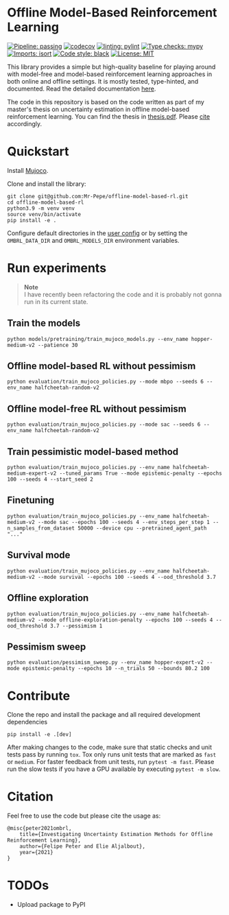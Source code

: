 # Offline Model-Based Reinforcement Learning

[![Pipeline: passing](https://github.com/Mr-Pepe/offline-model-based-rl/actions/workflows/pipeline.yml/badge.svg)](https://app.codecov.io/github/Mr-Pepe/offline-model-based-rl)
[![codecov](https://codecov.io/github/Mr-Pepe/offline-model-based-rl/branch/main/graph/badge.svg?token=E7JIWU9FS9)](https://codecov.io/github/Mr-Pepe/offline-model-based-rl)
[![linting: pylint](https://img.shields.io/badge/linting-pylint-yellowgreen)](https://github.com/PyCQA/pylint)
[![Type checks: mypy](http://www.mypy-lang.org/static/mypy_badge.svg)](http://mypy-lang.org/)
[![Imports: isort](https://img.shields.io/badge/%20imports-isort-%231674b1?style=flat&labelColor=555555)](https://pycqa.github.io/isort/)
<a href="https://github.com/psf/black"><img alt="Code style: black" src="https://img.shields.io/badge/code%20style-black-000000.svg"></a>
[![License: MIT](https://img.shields.io/badge/License-MIT-yellow.svg)](https://opensource.org/licenses/MIT)


This library provides a simple but high-quality baseline for playing around with model-free and model-based reinforcement learning approaches in both online and offline settings.
It is mostly tested, type-hinted, and documented. Read the detailed documentation [here](https://offline-model-based-rl.readthedocs.io/en/latest/#).

The code in this repository is based on the code written as part of my master's thesis on uncertainty
estimation in offline model-based reinforcement learning. You can find the thesis in
[thesis.pdf](thesis.pdf). Please [cite](#citation) accordingly.


# Quickstart

Install [Mujoco](https://mujoco.org/).

Clone and install the library:

```
git clone git@github.com:Mr-Pepe/offline-model-based-rl.git
cd offline-model-based-rl
python3.9 -m venv venv
source venv/bin/activate
pip install -e .
```

Configure default directories in the [user config](user_config.py) or by setting the
`OMBRL_DATA_DIR` and `OMBRL_MODELS_DIR` environment variables.


# Run experiments

> **Note** </br>
> I have recently been refactoring the code and it is probably not gonna run in its current state.


## Train the models

```
python models/pretraining/train_mujoco_models.py --env_name hopper-medium-v2 --patience 30
```

## Offline model-based RL without pessimism

```
python evaluation/train_mujoco_policies.py --mode mbpo --seeds 6 --env_name halfcheetah-random-v2
```

## Offline model-free RL without pessimism

```
python evaluation/train_mujoco_policies.py --mode sac --seeds 6 --env_name halfcheetah-random-v2
```

## Train pessimistic model-based method

```
python evaluation/train_mujoco_policies.py --env_name halfcheetah-medium-expert-v2 --tuned_params True --mode epistemic-penalty --epochs 100 --seeds 4 --start_seed 2
```

## Finetuning

```
python evaluation/train_mujoco_policies.py --env_name halfcheetah-medium-v2 --mode sac --epochs 100 --seeds 4 --env_steps_per_step 1 --n_samples_from_dataset 50000 --device cpu --pretrained_agent_path "..."
```


## Survival mode

```
python evaluation/train_mujoco_policies.py --env_name halfcheetah-medium-v2 --mode survival --epochs 100 --seeds 4 --ood_threshold 3.7
```

## Offline exploration

```
python evaluation/train_mujoco_policies.py --env_name halfcheetah-medium-v2 --mode offline-exploration-penalty --epochs 100 --seeds 4 --ood_threshold 3.7 --pessimism 1
```


## Pessimism sweep

```
python evaluation/pessimism_sweep.py --env_name hopper-expert-v2 --mode epistemic-penalty --epochs 10 --n_trials 50 --bounds 80.2 100
```


# Contribute

Clone the repo and install the package and all required development dependencies

```
pip install -e .[dev]
```

After making changes to the code, make sure that static checks and unit tests pass by running `tox`.
Tox only runs unit tests that are marked as `fast` or `medium`.
For faster feedback from unit tests, run `pytest -m fast`.
Please run the slow tests if you have a GPU available by executing `pytest -m slow`.

# Citation

Feel free to use the code but please cite the usage as:

```
@misc{peter2021ombrl,
    title={Investigating Uncertainty Estimation Methods for Offline Reinforcement Learning},
    author={Felipe Peter and Elie Aljalbout},
    year={2021}
}
```

# TODOs
- Upload package to PyPI